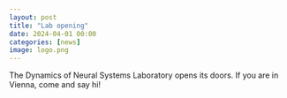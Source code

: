 ```yaml
---
layout: post
title: "Lab opening"
date: 2024-04-01 00:00
categories: [news]
image: logo.png
---
```


The Dynamics of Neural Systems Laboratory opens its doors. If you are in Vienna, come and say hi!

